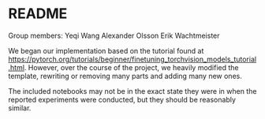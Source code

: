 # README

Group members:
Yeqi Wang
Alexander Olsson
Erik Wachtmeister


We began our implementation based on the tutorial found at https://pytorch.org/tutorials/beginner/finetuning_torchvision_models_tutorial.html. However, over the course of the project, we heavily modified the template, rewriting or removing many parts and adding many new ones.

The included notebooks may not be in the exact state they were in when the reported experiments were conducted, but they should be reasonably similar.
